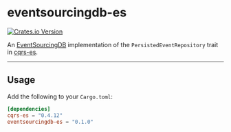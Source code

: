 # eventsourcingdb-es

[![Crates.io Version](https://img.shields.io/crates/v/eventsourcingdb-es)](https://crates.io/crates/eventsourcingdb-es)

An [EventSourcingDB](https://docs.eventsourcingdb.io) implementation of the `PersistedEventRepository` trait in [cqrs-es](https://crates.io/crates/cqrs-es).

---

## Usage

Add the following to your `Cargo.toml`:

```toml
[dependencies]
cqrs-es = "0.4.12"
eventsourcingdb-es = "0.1.0"
```
